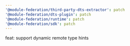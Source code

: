 ```yaml
---
'@module-federation/third-party-dts-extractor': patch
'@module-federation/dts-plugin': patch
'@module-federation/runtime': patch
'@module-federation/sdk': patch
---
```


feat: support dynamic remote type hints
